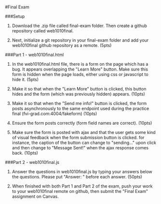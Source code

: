 #Final Exam

###Setup

1. Download the .zip file called final-exam folder. Then create a github repository called web1010final.

2. Next, initialize a git repository in your final-exam folder and add your web1010final github repository as a remote. (5pts)

###Part 1 - web1010final.html

1. In the web1010final.html file, there is a form on the page which has a bug. It appears overlapping the "Learn More" button. Make sure this form is hidden when the page loads, either using css or javascript to hide it. (5pts)

2. Make it so that when the "Learn More" button is clicked, this button hides and the form (which was previously hidden) appears. (10pts)

3. Make it so that when the "Send me info!" button is clicked, the form posts asynchronously to the same endpoint used during the practice final (fvi-grad.com:4004/fakeform) (10pts)

4. Ensure the form posts correctly (form field names are correct). (10pts)

5. Make sure the form is posted with ajax and that the user gets some kind of visual feedback when the form submission button is clicked. for instance, the caption of the button can change to "sending..." upon click and then change to "Message Sent!" when the ajax response comes back. (10pts)

###Part 2 - web1010final.js

1. Answer the questions in web1010final.js by typing your answers below the questions. Please put "Answer: " before each answer. (50pts)

2. When finished with both Part 1 and Part 2 of the exam, push your work to your web1010final remote on github, then submit the "Final Exam" assignment
on Canvas.
